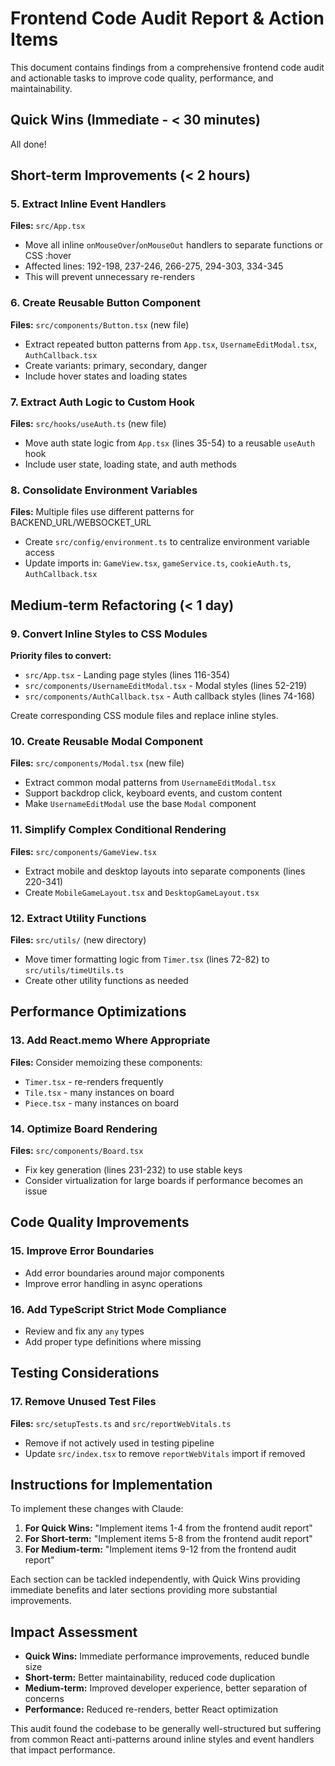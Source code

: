 # Frontend Code Audit Report & Action Items

This document contains findings from a comprehensive frontend code audit and actionable tasks to improve code quality, performance, and maintainability.

## Quick Wins (Immediate - < 30 minutes)

All done!

## Short-term Improvements (< 2 hours)

### 5. Extract Inline Event Handlers

**Files:** `src/App.tsx`

- Move all inline `onMouseOver`/`onMouseOut` handlers to separate functions or CSS :hover
- Affected lines: 192-198, 237-246, 266-275, 294-303, 334-345
- This will prevent unnecessary re-renders

### 6. Create Reusable Button Component

**Files:** `src/components/Button.tsx` (new file)

- Extract repeated button patterns from `App.tsx`, `UsernameEditModal.tsx`, `AuthCallback.tsx`
- Create variants: primary, secondary, danger
- Include hover states and loading states

### 7. Extract Auth Logic to Custom Hook

**Files:** `src/hooks/useAuth.ts` (new file)

- Move auth state logic from `App.tsx` (lines 35-54) to a reusable `useAuth` hook
- Include user state, loading state, and auth methods

### 8. Consolidate Environment Variables

**Files:** Multiple files use different patterns for BACKEND_URL/WEBSOCKET_URL

- Create `src/config/environment.ts` to centralize environment variable access
- Update imports in: `GameView.tsx`, `gameService.ts`, `cookieAuth.ts`, `AuthCallback.tsx`

## Medium-term Refactoring (< 1 day)

### 9. Convert Inline Styles to CSS Modules

**Priority files to convert:**

- `src/App.tsx` - Landing page styles (lines 116-354)
- `src/components/UsernameEditModal.tsx` - Modal styles (lines 52-219)
- `src/components/AuthCallback.tsx` - Auth callback styles (lines 74-168)

Create corresponding CSS module files and replace inline styles.

### 10. Create Reusable Modal Component

**Files:** `src/components/Modal.tsx` (new file)

- Extract common modal patterns from `UsernameEditModal.tsx`
- Support backdrop click, keyboard events, and custom content
- Make `UsernameEditModal` use the base `Modal` component

### 11. Simplify Complex Conditional Rendering

**Files:** `src/components/GameView.tsx`

- Extract mobile and desktop layouts into separate components (lines 220-341)
- Create `MobileGameLayout.tsx` and `DesktopGameLayout.tsx`

### 12. Extract Utility Functions

**Files:** `src/utils/` (new directory)

- Move timer formatting logic from `Timer.tsx` (lines 72-82) to `src/utils/timeUtils.ts`
- Create other utility functions as needed

## Performance Optimizations

### 13. Add React.memo Where Appropriate

**Files:** Consider memoizing these components:

- `Timer.tsx` - re-renders frequently
- `Tile.tsx` - many instances on board
- `Piece.tsx` - many instances on board

### 14. Optimize Board Rendering

**Files:** `src/components/Board.tsx`

- Fix key generation (lines 231-232) to use stable keys
- Consider virtualization for large boards if performance becomes an issue

## Code Quality Improvements

### 15. Improve Error Boundaries

- Add error boundaries around major components
- Improve error handling in async operations

### 16. Add TypeScript Strict Mode Compliance

- Review and fix any `any` types
- Add proper type definitions where missing

## Testing Considerations

### 17. Remove Unused Test Files

**Files:** `src/setupTests.ts` and `src/reportWebVitals.ts`

- Remove if not actively used in testing pipeline
- Update `src/index.tsx` to remove `reportWebVitals` import if removed

## Instructions for Implementation

To implement these changes with Claude:

1. **For Quick Wins:** "Implement items 1-4 from the frontend audit report"
2. **For Short-term:** "Implement items 5-8 from the frontend audit report"
3. **For Medium-term:** "Implement items 9-12 from the frontend audit report"

Each section can be tackled independently, with Quick Wins providing immediate benefits and later sections providing more substantial improvements.

## Impact Assessment

- **Quick Wins:** Immediate performance improvements, reduced bundle size
- **Short-term:** Better maintainability, reduced code duplication
- **Medium-term:** Improved developer experience, better separation of concerns
- **Performance:** Reduced re-renders, better React optimization

This audit found the codebase to be generally well-structured but suffering from common React anti-patterns around inline styles and event handlers that impact performance.

